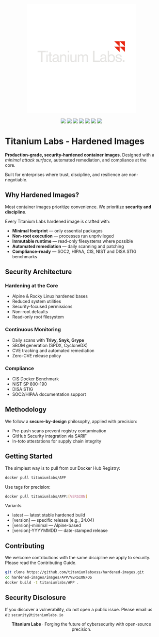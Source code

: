 <!-- markdownlint-disable MD041 -->
<p align="center">
  <img width="360" src="https://raw.githubusercontent.com/titaniumlabsoss/hardened-images/refs/heads/main/assets/titanium-labs-logo.png" alt="Titanium Labs Logo" />
</p>

<p align="center">
  <a href="https://github.com/titaniumlabsoss/hardened-images"><img src="https://badgen.net/github/stars/titaniumlabsoss/hardened-images?icon=github" /></a>
  <a href="https://github.com/titaniumlabsoss/hardened-images"><img src="https://badgen.net/github/forks/titaniumlabsoss/hardened-images?icon=github" /></a>
  <a href="https://github.com/titaniumlabsoss/hardened-images/actions/workflows/build-images.yml"><img src="https://github.com/titaniumlabsoss/hardened-images/actions/workflows/build-images.yml/badge.svg" /></a>
  <a href="https://github.com/titaniumlabsoss/hardened-images/actions/workflows/daily-security-scan.yml"><img src="https://img.shields.io/github/actions/workflow/status/titaniumlabsoss/hardened-images/daily-security-scan.yml?label=security%20scan&logo=security" /></a>
  <a href="https://github.com/titaniumlabsoss/hardened-images/security"><img src="https://img.shields.io/github/issues-search/titaniumlabsoss/hardened-images?query=is%3Aopen%20is%3Aissue%20label%3Asecurity&label=security%20issues" /></a>
  <a href="https://hub.docker.com/u/titaniumlabs"><img src="https://badgen.net/docker/pulls/titaniumlabs/rockylinux?icon=docker" /></a>
  <a href="https://github.com/titaniumlabsoss/hardened-images/blob/main/LICENSE"><img src="https://badgen.net/badge/license/Apache-2.0/blue" /></a>
</p>

# Titanium Labs - Hardened Images

**Production-grade, security-hardened container images**. Designed with a *minimal attack surface*, automated remediation, and compliance at the core.

Built for enterprises where trust, discipline, and resilience are non-negotiable.

## Why Hardened Images?

Most container images prioritize convenience. We prioritize **security and discipline**.

Every Titanium Labs hardened image is crafted with:

- **Minimal footprint** — only essential packages
- **Non-root execution** — processes run unprivileged
- **Immutable runtime** — read-only filesystems where possible
- **Automated remediation** — daily scanning and patching
- **Compliance-ready** — SOC2, HIPAA, CIS, NIST and DISA STIG benchmarks

## Security Architecture

### Hardening at the Core
- Alpine & Rocky Linux hardened bases
- Reduced system utilities
- Security-focused permissions
- Non-root defaults
- Read-only root filesystem

### Continuous Monitoring
- Daily scans with **Trivy, Snyk, Grype**
- SBOM generation (SPDX, CycloneDX)
- CVE tracking and automated remediation
- Zero-CVE release policy

### Compliance
- CIS Docker Benchmark
- NIST SP 800-190
- DISA STIG
- SOC2/HIPAA documentation support

## Methodology

We follow a **secure-by-design** philosophy, applied with precision:

- Pre-push scans prevent registry contamination
- GitHub Security integration via SARIF
- In-toto attestations for supply chain integrity

## Getting Started

The simplest way is to pull from our Docker Hub Registry:

```bash
docker pull titaniumlabs/APP
```

Use tags for precision:

```bash
docker pull titaniumlabs/APP:[VERSION]
```

Variants
- latest — latest stable hardened build
- [version] — specific release (e.g., 24.04)
- [version]-minimal — Alpine-based
- [version]-YYYYMMDD — date-stamped release

## Contributing

We welcome contributions with the same discipline we apply to security. Please read the Contributing Guide.

```bash
git clone https://github.com/titaniumlabsoss/hardened-images.git
cd hardened-images/images/APP/VERSION/OS
docker build -t titaniumlabs/APP .
```

## Security Disclosure

If you discover a vulnerability, do not open a public issue. Please email us at: `security@titaniumlabs.io`

<p align="center">
  <strong>Titanium Labs</strong> · Forging the future of cybersecurity with open-source precision.
</p>

